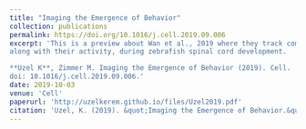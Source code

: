 ```yaml
---
title: "Imaging the Emergence of Behavior"
collection: publications
permalink: https://doi.org/10.1016/j.cell.2019.09.006
excerpt: 'This is a preview about Wan et al., 2019 where they track comprehensively the development of individual neurons,
along with their activity, during zebrafish spinal cord development.

**Uzel K**, Zimmer M. Imaging the Emergence of Behavior (2019). Cell.
doi: 10.1016/j.cell.2019.09.006.'
date: 2019-10-03
venue: 'Cell'
paperurl: 'http://uzelkerem.github.io/files/Uzel2019.pdf'
citation: 'Uzel, K. (2019). &quot;Imaging the Emergence of Behavior.&quot; <i>Cell</i>.'
---
```

